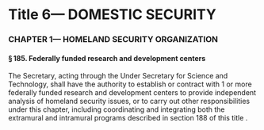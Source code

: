 
# Title 6— DOMESTIC SECURITY
### CHAPTER 1— HOMELAND SECURITY ORGANIZATION
#### § 185. Federally funded research and development centers

The Secretary, acting through the Under Secretary for Science and Technology, shall have the authority to establish or contract with 1 or more federally funded research and development centers to provide independent analysis of homeland security issues, or to carry out other responsibilities under this chapter, including coordinating and integrating both the extramural and intramural programs described in section 188 of this title .
